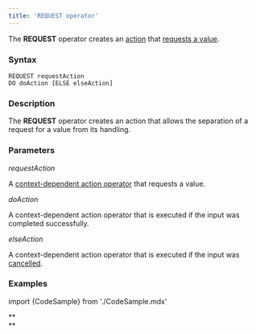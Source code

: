 ```yaml
---
title: 'REQUEST operator'
---
```


The **REQUEST** operator creates an [action](Actions.md) that [requests a value](Value_request_REQUEST_.md).

### Syntax

    REQUEST requestAction 
    DO doAction [ELSE elseAction]

### Description

The **REQUEST** operator creates an action that allows the separation of a request for a value from its handling.

### Parameters

*requestAction*

A [context-dependent action operator](Action_operator.md#contextdependent) that requests a value.

*doAction*

A context-dependent action operator that is executed if the input was completed successfully.

*elseAction*

A context-dependent action operator that is executed if the input was [cancelled](Value_input.md#result).

### Examples

import {CodeSample} from './CodeSample.mdx'

<CodeSample url="https://documentation.lsfusion.org/sample?file=ActionSample&block=request"/>

**  
**
